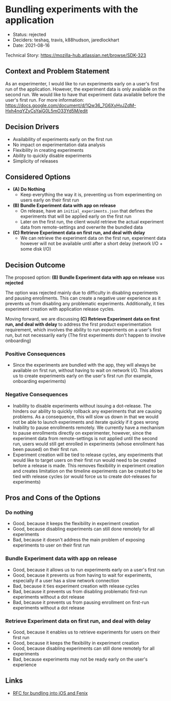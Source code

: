 # Bundling experiments with the application

* Status: rejected
* Deciders: teshaq, travis, k88hudson, jaredlockhart
* Date: 2021-08-16

Technical Story: https://mozilla-hub.atlassian.net/browse/SDK-323

## Context and Problem Statement

As an experimenter, I would like to run experiments early on a user's first run of the application. However, the experiment data is only available on the second run. We would like to have that experiment data available before the user's first run.
For more information: https://docs.google.com/document/d/1Qw36_7G6XyHvJZdM-Hxh4nqYZyCsYajG0L5mO33Yd5M/edit

## Decision Drivers

* Availability of experiments early on the first run
* No impact on experimentation data analysis
* Flexibility in creating experiments
* Ability to quickly disable experiments
* Simplicity of releases

## Considered Options

* **(A) Do Nothing**
    * Keep everything the way it is, preventing us from experimenting on users early on their first run
* **(B) Bundle Experiment data with app on release**
    * On release, have an `initial_experiments.json` that defines the experiments that will be applied early on the first run
    * Later on the first run, the client would retrieve the actual experiment data from remote-settings and overwrite the bundled data
* **(C) Retrieve Experiment data on first run, and deal with delay**
    * We can retrieve the experiment data on the first run, experiment data however will not be available until after a short delay (network I/O + some disk I/O)

## Decision Outcome

The proposed option: **(B) Bundle Experiment data with app on release** was **rejected**

The option was rejected mainly due to difficulty in disabling experiments and pausing enrollments. This can create a negative user experience as it prevents us from disabling any problematic experiments. Additionally, it ties experiment creation with application release cycles.

Moving forward, we are discussing **(C) Retrieve Experiment data on first run, and deal with delay** to address the first product experimentation requirement, which involves the ability to run experiments on a user's first run, but not necessarily early (The first experiments don't happen to involve onboarding)

### Positive Consequences

* Since the experiments are bundled with the app, they will always be available on first run, without having to wait on network I/O. This allows us to create experiments early on the user's first run (for example, onboarding experiments)

### Negative Consequences

* Inability to disable experiments without issuing a dot-release. The hinders our ability to quickly rollback any experiments that are causing problems. As a consequence, this will slow us down in that we would not be able to launch experiments and iterate quickly if it goes wrong
* Inability to pause enrollments remotely. We currently have a mechanism to pause enrollments directly on experimenter, however, since the experiment data from remote-settings is not applied until the second run, users would still get enrolled in experiments (whose enrollment has been paused) on their first run.
* Experiment creation will be tied to release cycles, any experiments that would like to target users on their first run would need to be created before a release is made. This removes flexibility in experiment creation and creates limitation on the timeline experiments can be created to be tied with release cycles (or would force us to create dot-releases for experiments)

## Pros and Cons of the Options

### Do nothing

* Good, because it keeps the flexibility in experiment creation
* Good, because disabling experiments can still done remotely for all experiments
* Bad, because it doesn't address the main problem of exposing experiments to user on their first run

### Bundle Experiment data with app on release
* Good, because it allows us to run experiments early on a user's first run
* Good, because it prevents us from having to wait for experiments, especially if a user has a slow network connection
* Bad, because it ties experiment creation with release cycles
* Bad, because it prevents us from disabling problematic first-run experiments without a dot release
* Bad, because it prevents us from pausing enrollment on first-run experiments without a dot release

### Retrieve Experiment data on first run, and deal with delay 

* Good, because it enables us to retrieve experiments for users on their first run
* Good, because it keeps the flexibility in experiment creation
* Good, because disabling experiments can still done remotely for all experiments
* Bad, because experiments may not be ready early on the user's experience

## Links

* [RFC for bundling into iOS and Fenix](https://docs.google.com/document/d/1Qw36_7G6XyHvJZdM-Hxh4nqYZyCsYajG0L5mO33Yd5M/edit#heading=h.b1n8hquqkety)
